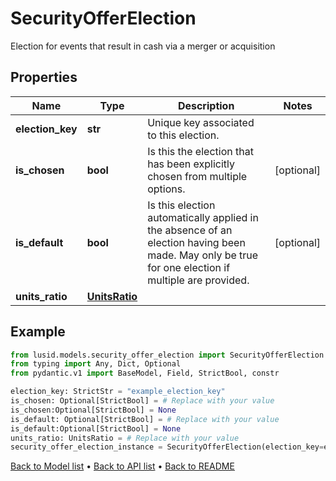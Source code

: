 # SecurityOfferElection

Election for events that result in cash via a merger or acquisition
## Properties
Name | Type | Description | Notes
------------ | ------------- | ------------- | -------------
**election_key** | **str** | Unique key associated to this election. | 
**is_chosen** | **bool** | Is this the election that has been explicitly chosen from multiple options. | [optional] 
**is_default** | **bool** | Is this election automatically applied in the absence of an election having been made.  May only be true for one election if multiple are provided. | [optional] 
**units_ratio** | [**UnitsRatio**](UnitsRatio.md) |  | 
## Example

```python
from lusid.models.security_offer_election import SecurityOfferElection
from typing import Any, Dict, Optional
from pydantic.v1 import BaseModel, Field, StrictBool, constr

election_key: StrictStr = "example_election_key"
is_chosen: Optional[StrictBool] = # Replace with your value
is_chosen:Optional[StrictBool] = None
is_default: Optional[StrictBool] = # Replace with your value
is_default:Optional[StrictBool] = None
units_ratio: UnitsRatio = # Replace with your value
security_offer_election_instance = SecurityOfferElection(election_key=election_key, is_chosen=is_chosen, is_default=is_default, units_ratio=units_ratio)

```

[Back to Model list](../README.md#documentation-for-models) &#8226; [Back to API list](../README.md#documentation-for-api-endpoints) &#8226; [Back to README](../README.md)

